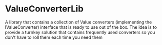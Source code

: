 # ValueConverterLib
A library that contains a collection of Value converters (implementing the IValueConverter) interface that is ready to use out of the box.
The idea is to provide a turnkey solution that contains frequently used converters so you don't have to roll them each time you need them
